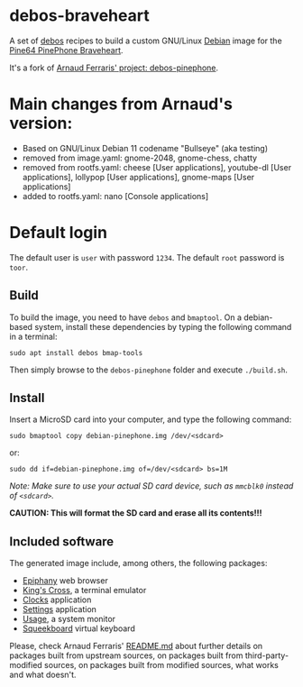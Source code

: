 # debos-braveheart
A set of [debos](https://github.com/go-debos/debos) recipes to build a custom GNU/Linux [Debian](https://www.debian.org) image for the [Pine64 PinePhone Braveheart](https://wiki.pine64.org/index.php/PinePhone).

It's a fork of [Arnaud Ferraris' project: debos-pinephone](https://gitlab.com/a-wai/debos-pinephone).

# Main changes from Arnaud's version:

- Based on GNU/Linux Debian 11 codename "Bullseye" (aka testing)
- removed from image.yaml: gnome-2048, gnome-chess, chatty 
- removed from rootfs.yaml: cheese [User applications], youtube-dl [User applications], lollypop [User applications], gnome-maps [User applications]
- added to rootfs.yaml: nano [Console applications]

# Default login
The default user is `user` with password `1234`.
The default `root` password is `toor`.

## Build

To build the image, you need to have `debos` and `bmaptool`. On a debian-based
system, install these dependencies by typing the following command in a terminal:

```
sudo apt install debos bmap-tools
```

Then simply browse to the `debos-pinephone` folder and execute `./build.sh`.

## Install

Insert a MicroSD card into your computer, and type the following command:

```
sudo bmaptool copy debian-pinephone.img /dev/<sdcard>
```

or:

```
sudo dd if=debian-pinephone.img of=/dev/<sdcard> bs=1M
```

*Note: Make sure to use your actual SD card device, such as `mmcblk0` instead of
`<sdcard>`.*

**CAUTION: This will format the SD card and erase all its contents!!!**

## Included software

The generated image include, among others, the following packages:

- [Epiphany](https://gitlab.gnome.org/GNOME/epiphany) web browser
- [King's Cross](https://gitlab.gnome.org/ZanderBrown/kgx), a terminal emulator
- [Clocks](https://source.puri.sm/Librem5/gnome-clocks) application
- [Settings](https://source.puri.sm/Librem5/gnome-control-center) application
- [Usage](https://source.puri.sm/Librem5/gnome-usage), a system monitor
- [Squeekboard](https://gitlab.com/a-wai/squeekboard) virtual keyboard

Please, check Arnaud Ferraris' [README.md](https://gitlab.com/a-wai/debos-pinephone/-/blob/master/README.md) about further details on packages built from upstream sources, on packages built from third-party-modified sources, on packages built from modified sources, what works and what doesn't. 

